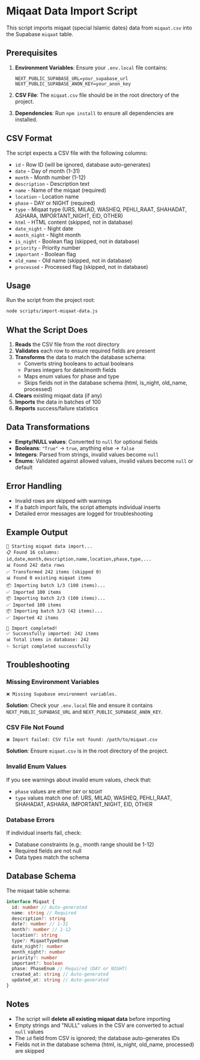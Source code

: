 # Miqaat Data Import Script

This script imports miqaat (special Islamic dates) data from `miqaat.csv` into the Supabase `miqaat` table.

## Prerequisites

1. **Environment Variables**: Ensure your `.env.local` file contains:

   ```
   NEXT_PUBLIC_SUPABASE_URL=your_supabase_url
   NEXT_PUBLIC_SUPABASE_ANON_KEY=your_anon_key
   ```

2. **CSV File**: The `miqaat.csv` file should be in the root directory of the project.

3. **Dependencies**: Run `npm install` to ensure all dependencies are installed.

## CSV Format

The script expects a CSV file with the following columns:

- `id` - Row ID (will be ignored, database auto-generates)
- `date` - Day of month (1-31)
- `month` - Month number (1-12)
- `description` - Description text
- `name` - Name of the miqaat (required)
- `location` - Location name
- `phase` - DAY or NIGHT (required)
- `type` - Miqaat type (URS, MILAD, WASHEQ, PEHLI_RAAT, SHAHADAT, ASHARA, IMPORTANT_NIGHT, EID, OTHER)
- `html` - HTML content (skipped, not in database)
- `date_night` - Night date
- `month_night` - Night month
- `is_night` - Boolean flag (skipped, not in database)
- `priority` - Priority number
- `important` - Boolean flag
- `old_name` - Old name (skipped, not in database)
- `processed` - Processed flag (skipped, not in database)

## Usage

Run the script from the project root:

```bash
node scripts/import-miqaat-data.js
```

## What the Script Does

1. **Reads** the CSV file from the root directory
2. **Validates** each row to ensure required fields are present
3. **Transforms** the data to match the database schema:
   - Converts string booleans to actual booleans
   - Parses integers for date/month fields
   - Maps enum values for phase and type
   - Skips fields not in the database schema (html, is_night, old_name, processed)
4. **Clears** existing miqaat data (if any)
5. **Imports** the data in batches of 100
6. **Reports** success/failure statistics

## Data Transformations

- **Empty/NULL values**: Converted to `null` for optional fields
- **Booleans**: `"True"` → `true`, anything else → `false`
- **Integers**: Parsed from strings, invalid values become `null`
- **Enums**: Validated against allowed values, invalid values become `null` or default

## Error Handling

- Invalid rows are skipped with warnings
- If a batch import fails, the script attempts individual inserts
- Detailed error messages are logged for troubleshooting

## Example Output

```
🚀 Starting miqaat data import...
📋 Found 16 columns: id,date,month,description,name,location,phase,type,...
📊 Found 242 data rows
✅ Transformed 242 items (skipped 0)
📊 Found 0 existing miqaat items
📦 Importing batch 1/3 (100 items)...
✅ Imported 100 items
📦 Importing batch 2/3 (100 items)...
✅ Imported 100 items
📦 Importing batch 3/3 (42 items)...
✅ Imported 42 items

🎉 Import completed!
✅ Successfully imported: 242 items
📊 Total items in database: 242
✨ Script completed successfully
```

## Troubleshooting

### Missing Environment Variables

```
❌ Missing Supabase environment variables.
```

**Solution**: Check your `.env.local` file and ensure it contains `NEXT_PUBLIC_SUPABASE_URL` and `NEXT_PUBLIC_SUPABASE_ANON_KEY`.

### CSV File Not Found

```
❌ Import failed: CSV file not found: /path/to/miqaat.csv
```

**Solution**: Ensure `miqaat.csv` is in the root directory of the project.

### Invalid Enum Values

If you see warnings about invalid enum values, check that:

- `phase` values are either `DAY` or `NIGHT`
- `type` values match one of: URS, MILAD, WASHEQ, PEHLI_RAAT, SHAHADAT, ASHARA, IMPORTANT_NIGHT, EID, OTHER

### Database Errors

If individual inserts fail, check:

- Database constraints (e.g., month range should be 1-12)
- Required fields are not null
- Data types match the schema

## Database Schema

The miqaat table schema:

```typescript
interface Miqaat {
  id: number // Auto-generated
  name: string // Required
  description?: string
  date?: number // 1-31
  month?: number // 1-12
  location?: string
  type?: MiqaatTypeEnum
  date_night?: number
  month_night?: number
  priority?: number
  important?: boolean
  phase: PhaseEnum // Required (DAY or NIGHT)
  created_at: string // Auto-generated
  updated_at: string // Auto-generated
}
```

## Notes

- The script will **delete all existing miqaat data** before importing
- Empty strings and "NULL" values in the CSV are converted to actual `null` values
- The `id` field from CSV is ignored; the database auto-generates IDs
- Fields not in the database schema (html, is_night, old_name, processed) are skipped
